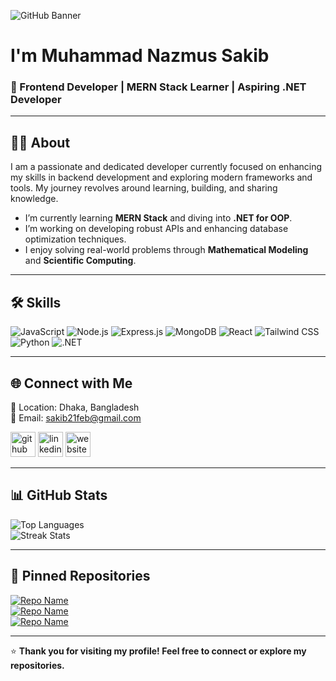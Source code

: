 ![GitHub Banner](https://yourbannerlinkhere.com/banner.png)

# I'm Muhammad Nazmus Sakib  
### 🌟 Frontend Developer | MERN Stack Learner | Aspiring .NET Developer  

---

## 👩‍💻 **About**  
I am a passionate and dedicated developer currently focused on enhancing my skills in backend development and exploring modern frameworks and tools. My journey revolves around learning, building, and sharing knowledge.  

-  I’m currently learning **MERN Stack** and diving into **.NET for OOP**.  
-  I’m working on developing robust APIs and enhancing database optimization techniques.  
-  I enjoy solving real-world problems through **Mathematical Modeling** and **Scientific Computing**.  

---

## 🛠️ **Skills**

![JavaScript](https://img.shields.io/badge/JavaScript-F7DF1E?style=for-the-badge&logo=javascript&logoColor=black)
![Node.js](https://img.shields.io/badge/Node.js-339933?style=for-the-badge&logo=nodedotjs&logoColor=white)
![Express.js](https://img.shields.io/badge/Express.js-000000?style=for-the-badge&logo=express&logoColor=white)
![MongoDB](https://img.shields.io/badge/MongoDB-4EA94B?style=for-the-badge&logo=mongodb&logoColor=white)
![React](https://img.shields.io/badge/React-61DAFB?style=for-the-badge&logo=react&logoColor=black)
![Tailwind CSS](https://img.shields.io/badge/TailwindCSS-38B2AC?style=for-the-badge&logo=tailwind-css&logoColor=white)
![Python](https://img.shields.io/badge/Python-3776AB?style=for-the-badge&logo=python&logoColor=white)
![.NET](https://img.shields.io/badge/.NET-512BD4?style=for-the-badge&logo=dotnet&logoColor=white)

---

## 🌐 **Connect with Me**  
📍 Location: Dhaka, Bangladesh  
📧 Email: [sakib21feb@gmail.com](mailto:sakib21feb@gmail.com)  

[<img src='https://cdn.jsdelivr.net/npm/simple-icons@3.0.1/icons/github.svg' alt='github' height='40'>](https://github.com/MuhammadNazmusSakib)  [<img src='https://cdn.jsdelivr.net/npm/simple-icons@3.0.1/icons/linkedin.svg' alt='linkedin' height='40'>](https://www.linkedin.com/in/muhammad-nazmus-sakib/)  [<img src='https://cdn.jsdelivr.net/npm/simple-icons@3.0.1/icons/icloud.svg' alt='website' height='40'>](https://muhammad-nazmus-sakib.web.app/)  

---

## 📊 **GitHub Stats**
 
![Top Languages](https://github-readme-stats.vercel.app/api/top-langs/?username=MuhammadNazmusSakib&layout=compact&theme=radical)  
![Streak Stats](https://github-readme-streak-stats.herokuapp.com/?user=MuhammadNazmusSakib&theme=radical)  

---

## 📌 **Pinned Repositories**

[![Repo Name](https://github-readme-stats.vercel.app/api/pin/?username=MuhammadNazmusSakib&repo=Vocabulary-Learning-Client-&theme=radical)](https://github.com/MuhammadNazmusSakib/Vocabulary-Learning-Client-)  
[![Repo Name](https://github-readme-stats.vercel.app/api/pin/?username=MuhammadNazmusSakib&repo=Library-Management-System-Client&theme=radical)](https://github.com/MuhammadNazmusSakib/Library-Management-System-Client)  
[![Repo Name](https://github-readme-stats.vercel.app/api/pin/?username=MuhammadNazmusSakib&repo=Visa-Navigator-Portal-Client&theme=radical)](https://github.com/MuhammadNazmusSakib/Visa-Navigator-Portal-Client)  

---

⭐️ **Thank you for visiting my profile! Feel free to connect or explore my repositories.**

